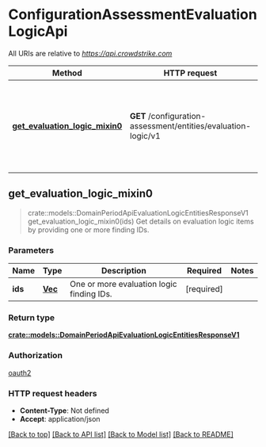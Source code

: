 # ConfigurationAssessmentEvaluationLogicApi

All URIs are relative to *<https://api.crowdstrike.com>*

Method | HTTP request | Description
------------- | ------------- | -------------
[**get_evaluation_logic_mixin0**](ConfigurationAssessmentEvaluationLogicApi.md#get_evaluation_logic_mixin0) | **GET** /configuration-assessment/entities/evaluation-logic/v1 | Get details on evaluation logic items by providing one or more finding IDs.

## get_evaluation_logic_mixin0

> crate::models::DomainPeriodApiEvaluationLogicEntitiesResponseV1 get_evaluation_logic_mixin0(ids)
Get details on evaluation logic items by providing one or more finding IDs.

### Parameters

Name | Type | Description  | Required | Notes
------------- | ------------- | ------------- | ------------- | -------------
**ids** | [**Vec<String>**](String.md) | One or more evaluation logic finding IDs. | [required] |

### Return type

[**crate::models::DomainPeriodApiEvaluationLogicEntitiesResponseV1**](domain.APIEvaluationLogicEntitiesResponseV1.md)

### Authorization

[oauth2](../README.md#oauth2)

### HTTP request headers

- **Content-Type**: Not defined
- **Accept**: application/json

[[Back to top]](#) [[Back to API list]](./README.md#documentation-for-api-endpoints) [[Back to Model list]](./README.md#documentation-for-models) [[Back to README]](../README.md)
